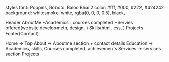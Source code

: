 styles
font: Poppins, Roboto, Baloo Bhai 2
color: #fff, #000, #222, #424242
background: whitesmoke, white, rgba(0, 0, 0, 0.5), black, 

Header
AboutMe
*Academics+ courses completed
*Servies offered(website developmetn, design, )
Skills(html, css, )
Projects
Footer(Contact)

Home -> Top
About -> Aboutme section + contact details
Education -> Academics, skills, Courses completed, achievements
Services -> services section
Projects